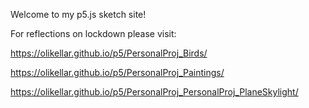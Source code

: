 Welcome to my p5.js sketch site!

For reflections on lockdown please visit:


https://olikellar.github.io/p5/PersonalProj_Birds/

https://olikellar.github.io/p5/PersonalProj_Paintings/

https://olikellar.github.io/p5/PersonalProj_PersonalProj_PlaneSkylight/
